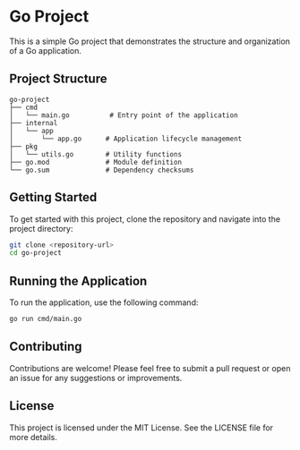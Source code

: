 # Go Project

This is a simple Go project that demonstrates the structure and organization of a Go application.

## Project Structure

```
go-project
├── cmd
│   └── main.go          # Entry point of the application
├── internal
│   └── app
│       └── app.go      # Application lifecycle management
├── pkg
│   └── utils.go        # Utility functions
├── go.mod              # Module definition
└── go.sum              # Dependency checksums
```

## Getting Started

To get started with this project, clone the repository and navigate into the project directory:

```bash
git clone <repository-url>
cd go-project
```

## Running the Application

To run the application, use the following command:

```bash
go run cmd/main.go
```

## Contributing

Contributions are welcome! Please feel free to submit a pull request or open an issue for any suggestions or improvements.

## License

This project is licensed under the MIT License. See the LICENSE file for more details.